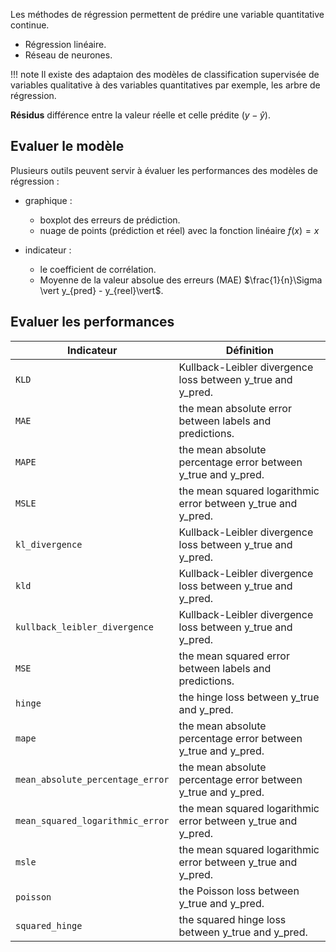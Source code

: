 Les méthodes de régression permettent de prédire une variable quantitative continue.

* Régression linéaire.
* Réseau de neurones.

!!! note
  Il existe des adaptaion des modèles de classification supervisée de variables qualitative à des variables quantitatives par exemple, les arbre de régression.

__Résidus__ différence entre la valeur réelle et celle prédite ($y - \hat{y}$).

## Evaluer le modèle

Plusieurs outils peuvent servir à évaluer les performances des modèles de régression :

* graphique :

	* boxplot des erreurs de prédiction.
	* nuage de points (prédiction et réel) avec la fonction linéaire $f(x) = x$

* indicateur :
	
	* le coefficient de corrélation.
	* Moyenne de la valeur absolue des erreurs (MAE) $\frac{1}{n}\Sigma \vert y_{pred} - y_{reel}\vert$.

## Evaluer les performances 

Indicateur 						| Définition
--------------------------------|---
`KLD` 							| Kullback-Leibler divergence loss between y_true and y_pred.
`MAE` 							| the mean absolute error between labels and predictions.
`MAPE` 							| the mean absolute percentage error between y_true and y_pred.
`MSLE`                    		| the mean squared logarithmic error between y_true and y_pred.
`kl_divergence`					| Kullback-Leibler divergence loss between y_true and y_pred.
`kld` 							| Kullback-Leibler divergence loss between y_true and y_pred.
`kullback_leibler_divergence` 	| Kullback-Leibler divergence loss between y_true and y_pred.
`MSE`                          	| the mean squared error between labels and predictions.
`hinge` 						| the hinge loss between y_true and y_pred.
`mape` 							| the mean absolute percentage error between y_true and y_pred.
`mean_absolute_percentage_error`| the mean absolute percentage error between y_true and y_pred.
`mean_squared_logarithmic_error`| the mean squared logarithmic error between y_true and y_pred.
`msle` 							| the mean squared logarithmic error between y_true and y_pred.
`poisson` 						| the Poisson loss between y_true and y_pred.
`squared_hinge` 				| the squared hinge loss between y_true and y_pred.

